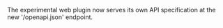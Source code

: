 The experimental web plugin now serves its own API specification
at the new '/openapi.json' endpoint.
